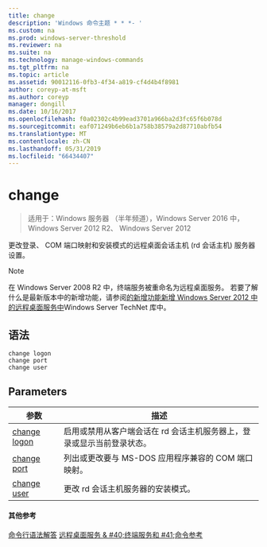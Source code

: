 ```yaml
---
title: change
description: 'Windows 命令主题 * * *- '
ms.custom: na
ms.prod: windows-server-threshold
ms.reviewer: na
ms.suite: na
ms.technology: manage-windows-commands
ms.tgt_pltfrm: na
ms.topic: article
ms.assetid: 90012116-0fb3-4f34-a819-cf4d4b4f8981
author: coreyp-at-msft
ms.author: coreyp
manager: dongill
ms.date: 10/16/2017
ms.openlocfilehash: f0a02302c4b99ead3701a966ba2d3fc65f6b078d
ms.sourcegitcommit: eaf071249b6eb6b1a758b38579a2d87710abfb54
ms.translationtype: MT
ms.contentlocale: zh-CN
ms.lasthandoff: 05/31/2019
ms.locfileid: "66434407"
---
```

# <a name="change"></a>change

>适用于：Windows 服务器 （半年频道），Windows Server 2016 中，Windows Server 2012 R2、 Windows Server 2012

更改登录、 COM 端口映射和安装模式的远程桌面会话主机 (rd 会话主机) 服务器设置。
> [!NOTE]
> 在 Windows Server 2008 R2 中，终端服务被重命名为远程桌面服务。 若要了解什么是最新版本中的新增功能，请参阅[的新增功能新增 Windows Server 2012 中的远程桌面服务中](https://technet.microsoft.com/library/hh831527)Windows Server TechNet 库中。
> ## <a name="syntax"></a>语法
> ```
> change logon
> change port
> change user
> ```
> ## <a name="parameters"></a>Parameters
> 
> |            参数            |                                                   描述                                                   |
> |---------------------------------|-----------------------------------------------------------------------------------------------------------------|
> | [change logon](change-logon.md) | 启用或禁用从客户端会话在 rd 会话主机服务器上，登录或显示当前登录状态。 |
> |  [change port](change-port.md)  |                列出或更改要与 MS-DOS 应用程序兼容的 COM 端口映射。                |
> |  [change user](change-user.md)  |                            更改 rd 会话主机服务器的安装模式。                             |
> 
> #### <a name="additional-references"></a>其他参考
> [命令行语法解答](command-line-syntax-key.md)
> [远程桌面服务 & #40;终端服务和 #41;命令参考](remote-desktop-services-terminal-services-command-reference.md)
